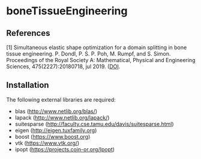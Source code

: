 # boneTissueEngineering


## References
<a id="1">[1]</a> 
Simultaneous elastic shape optimization for a domain splitting in bone tissue engineering.
P. Dondl, P. S. P. Poh, M. Rumpf, and S. Simon. 
Proceedings of the Royal Society A: Mathematical, Physical and Engineering Sciences, 475(2227):20180718, jul 2019.
([DOI](https://royalsocietypublishing.org/doi/10.1098/rspa.2018.0718).

## Installation
The following external libraries are required:
* blas (http://www.netlib.org/blas/)
* lapack (http://www.netlib.org/lapack/)
* suitesparse (http://faculty.cse.tamu.edu/davis/suitesparse.html)
* eigen (http://eigen.tuxfamily.org)
* boost (https://www.boost.org)
* vtk (https://www.vtk.org/)
* ipopt (https://projects.coin-or.org/Ipopt)